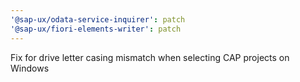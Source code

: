 ```yaml
---
'@sap-ux/odata-service-inquirer': patch
'@sap-ux/fiori-elements-writer': patch
---
```


Fix for drive letter casing mismatch when selecting CAP projects on Windows
